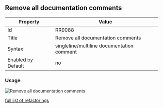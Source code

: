 ## Remove all documentation comments

Property | Value
--- | ---
Id|RR0088
Title|Remove all documentation comments
Syntax|singleline/multiline documentation comment
Enabled by Default|no

### Usage

![Remove all documentation comments](../../images/refactorings/RemoveAllDocumentationComments.png)

[full list of refactorings](Refactorings.md)